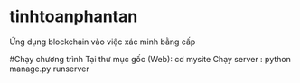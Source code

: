 # tinhtoanphantan
Ứng dụng blockchain vào việc xác minh bằng cấp

#Chạy chương trình
Tại thư mục gốc (Web): cd mysite
Chạy server : python manage.py runserver
